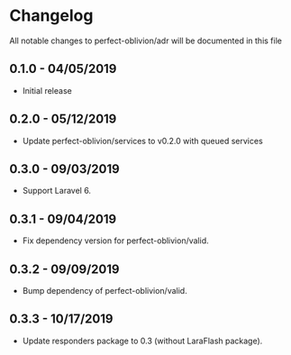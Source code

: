 # Changelog

All notable changes to perfect-oblivion/adr will be documented in this file

## 0.1.0 - 04/05/2019

-   Initial release

## 0.2.0 - 05/12/2019

-   Update perfect-oblivion/services to v0.2.0 with queued services

## 0.3.0 - 09/03/2019

-   Support Laravel 6.

## 0.3.1 - 09/04/2019

-   Fix dependency version for perfect-oblivion/valid.

## 0.3.2 - 09/09/2019

-   Bump dependency of perfect-oblivion/valid.

## 0.3.3 - 10/17/2019

-   Update responders package to 0.3 (without LaraFlash package).
